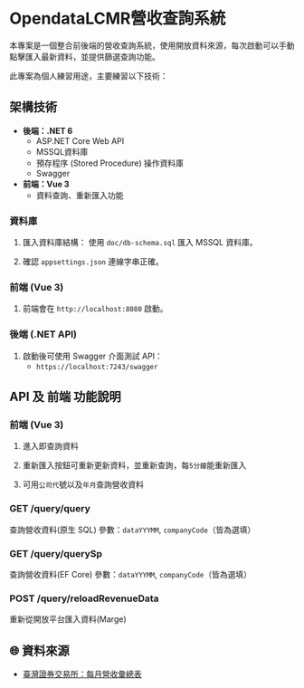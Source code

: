 # OpendataLCMR營收查詢系統

本專案是一個整合前後端的營收查詢系統，使用開放資料來源，每次啟動可以手動點擊匯入最新資料，並提供篩選查詢功能。

此專案為個人練習用途，主要練習以下技術：

## 架構技術
- **後端：.NET 6**
  - ASP.NET Core Web API
  - MSSQL資料庫
  - 預存程序 (Stored Procedure) 操作資料庫
  - Swagger
- **前端：Vue 3**
  - 資料查詢、重新匯入功能

### 資料庫
1. 匯入資料庫結構：
   使用 `doc/db-schema.sql` 匯入 MSSQL 資料庫。

2. 確認 `appsettings.json` 連線字串正確。

### 前端 (Vue 3)
1. 前端會在 `http://localhost:8080` 啟動。

### 後端 (.NET API)
1. 啟動後可使用 Swagger 介面測試 API：
   - `https://localhost:7243/swagger`

## API 及 前端 功能說明

### 前端 (Vue 3)
1. 進入即查詢資料
     
2. 重新匯入按鈕可重新更新資料，並重新查詢，每`5分鐘`能重新匯入
   
3. 可用`公司代`號以及`年月`查詢營收資料
   
### GET /query/query
查詢營收資料(原生 SQL)
參數：`dataYYYMM`, `companyCode`（皆為選填）

### GET /query/querySp
查詢營收資料(EF Core)
參數：`dataYYYMM`, `companyCode`（皆為選填）

### POST /query/reloadRevenueData
重新從開放平台匯入資料(Marge)


## 🌐 資料來源

- [臺灣證券交易所：每月營收彙總表](https://mopsfin.twse.com.tw/opendata/t187ap05_L.csv)

